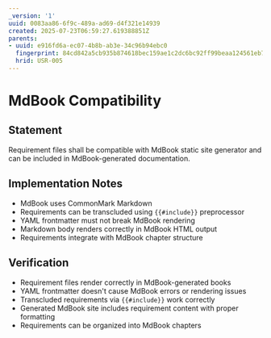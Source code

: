 ```yaml
---
_version: '1'
uuid: 0083aa86-6f9c-489a-ad69-d4f321e14939
created: 2025-07-23T06:59:27.619388851Z
parents:
- uuid: e916fd6a-ec07-4b8b-ab3e-34c96b94ebc0
  fingerprint: 84cd842a5cb935b874618bec159ae1c2dc6bc92ff99beaa124561eb75dff6fa5
  hrid: USR-005
---
```

# MdBook Compatibility

## Statement

Requirement files shall be compatible with MdBook static site generator and can be included in MdBook-generated documentation.

## Implementation Notes

- MdBook uses CommonMark Markdown
- Requirements can be transcluded using `{{#include}}` preprocessor
- YAML frontmatter must not break MdBook rendering
- Markdown body renders correctly in MdBook HTML output
- Requirements integrate with MdBook chapter structure

## Verification

- Requirement files render correctly in MdBook-generated books
- YAML frontmatter doesn't cause MdBook errors or rendering issues
- Transcluded requirements via `{{#include}}` work correctly
- Generated MdBook site includes requirement content with proper formatting
- Requirements can be organized into MdBook chapters
